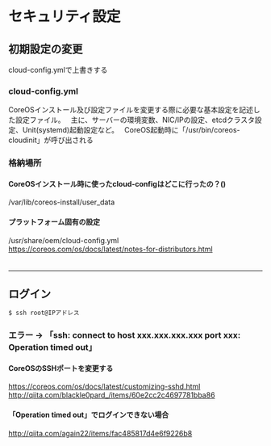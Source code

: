 # セキュリティ設定

## 初期設定の変更
cloud-config.ymlで上書きする  

### cloud-config.yml
CoreOSインストール及び設定ファイルを変更する際に必要な基本設定を記述した設定ファイル。  
主に、サーバーの環境変数、NIC/IPの設定、etcdクラスタ設定、Unit(systemd)起動設定など。  
CoreOS起動時に「/usr/bin/coreos-cloudinit」が呼び出される  

### 格納場所

#### CoreOSインストール時に使ったcloud-configはどこに行ったの？()
/var/lib/coreos-install/user_data

#### プラットフォーム固有の設定
/usr/share/oem/cloud-config.yml  
https://coreos.com/os/docs/latest/notes-for-distributors.html  
　  
- - - 

## ログイン
```cmd
$ ssh root@IPアドレス
```

### エラー → 「ssh: connect to host xxx.xxx.xxx.xxx port xxx: Operation timed out」

#### CoreOSのSSHポートを変更する
https://coreos.com/os/docs/latest/customizing-sshd.html  
http://qiita.com/blackle0pard_/items/60e2cc2c4697781bba86  

#### 「Operation timed out」でログインできない場合    
http://qiita.com/again22/items/fac485817d4e6f9226b8
